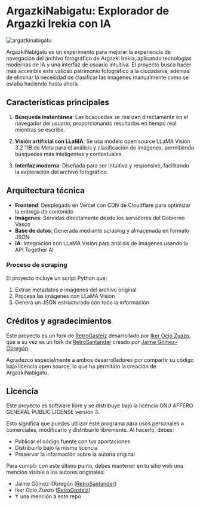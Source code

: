 # ArgazkiNabigatu: Explorador de Argazki Irekia con IA
![argazkinabigatu](https://github.com/user-attachments/assets/9c7a7eaa-a845-4adc-9e6c-d57401eddffe)


ArgazkiNabigatu es un experimento para mejorar la experiencia de navegación del archivo fotográfico de Argazki Irekia, aplicando tecnologías modernas de IA y una interfaz de usuario intuitiva. El proyecto busca hacer más accesible este valioso patrimonio fotográfico a la ciudadanía, ademas de eliminar la necesidad de clasificar las imagenes manualmente como se estaba haciendo hasta ahora.

## Características principales

1. **Búsqueda instantánea**: Las búsquedas se realizan directamente en el navegador del usuario, proporcionando resultados en tiempo real mientras se escribe.

2. **Visión artificial con LLaMA**: Se usa modelo open source LLaMA Vision 3.2 11B de Meta para el análisis y clasificación de imágenes, permitiendo búsquedas más inteligentes y contextuales.

3. **Interfaz moderna**: Diseñada para ser intuitiva y responsive, facilitando la exploración del archivo fotográfico.

## Arquitectura técnica

- **Frontend**: Desplegado en Vercel con CDN de Cloudflare para optimizar la entrega de contenido
- **Imágenes**: Servidas directamente desde los servidores del Gobierno Vasco
- **Base de datos**: Generada mediante scraping y almacenada en formato JSON
- **IA**: Integración con LLaMA Vision para análisis de imágenes usando la API Together AI

### Proceso de scraping

El proyecto incluye un script Python que:
1. Extrae metadatos e imágenes del archivo original
2. Procesa las imágenes con LLaMA Vision
3. Genera un JSON estructurado con toda la información

## Créditos y agradecimientos

Este proyecto es un fork de [RetroGasteiz](https://github.com/0x10-z/retrogasteiz) desarrollado por [Iker Ocio Zuazo](https://ikerocio.com), que a su vez es un fork de [RetroSantander](https://github.com/JaimeObregon/retrosantander) creado por [Jaime Gómez-Obregón](https://twitter.com/JaimeObregon).

Agradezco especialmente a ambos desarrolladores por compartir su código bajo licencia open source, lo que ha permitido la creación de ArgazkiNabigatu.

## Licencia

Este proyecto es software libre y se distribuye bajo la licencia GNU AFFERO GENERAL PUBLIC LICENSE versión 3.

Esto significa que puedes utilizar este programa para usos personales o comerciales, modificarlo y distribuirlo libremente. Al hacerlo, debes:
- Publicar el código fuente con tus aportaciones
- Distribuirlo bajo la misma licencia
- Preservar la información sobre la autoría original

Para cumplir con este último punto, debes mantener en tu sitio web una mención visible a los autores originales:
- Jaime Gómez-Obregón ([RetroSantander](https://github.com/JaimeObregon/retrosantander))
- Iker Ocio Zuazo ([RetroGasteiz](https://github.com/0x10-z/retrogasteiz))
- Y una mención a este repo
